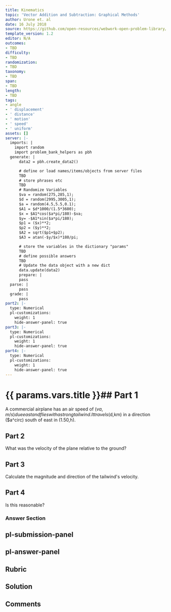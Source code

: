 ```yaml
---
title: Kinematics
topic: 'Vector Addition and Subtraction: Graphical Methods'
author: Urone et. al
date: 16 July 2018
source: https://github.com/open-resources/webwork-open-problem-library/tree/master/Contrib/BrockPhysics/College_Physics_Urone/3.Two_Dimensional_Kinematics/003-005_ADDITIONOFVELOCITIES/NU_U17-03-05-018.pg
template_version: 1.2
editor: N/A
outcomes:
- TBD
difficulty:
- TBD
randomization:
- TBD
taxonomy:
- TBD
span:
- TBD
length:
- TBD
tags:
- angle
- ' displacement'
- ' distance'
- ' motion'
- ' speed'
- ' uniform'
assets: []
server: |-
  imports: |
    import random
    import problem_bank_helpers as pbh
  generate: |
      data2 = pbh.create_data2()

      # define or load names/items/objects from server files
      TBD
      # store phrases etc
      TBD
      # Randomize Variables
      $va = random(275,285,1);
      $d = random(2995,3005,1);
      $a = random(4.5,5.5,0.1);
      $A1 = $d*1000/(1.5*3600);
      $x = $A1*cos($a*pi/180)-$va;
      $y= -$A1*sin($a*pi/180);
      $p1 = ($x)**2;
      $p2 = ($y)**2;
      $A2 = sqrt($p1+$p2);
      $A3 = atan(-$y/$x)*180/pi;

      # store the variables in the dictionary "params"
      TBD
      # define possible answers
      TBD
      # Update the data object with a new dict
      data.update(data2)
      prepare: |
      pass
  parse: |
      pass
  grade: |
      pass
part2: |-
  type: Numerical
  pl-customizations:
    weight: 1
    hide-answer-panel: true
part3: |-
  type: Numerical
  pl-customizations:
    weight: 1
    hide-answer-panel: true
part4: |-
  type: Numerical
  pl-customizations:
    weight: 1
    hide-answer-panel: true
---
```


# {{ params.vars.title }}## Part 1 
A commercial airplane has an air speed of ($va,m/s) due east and flies with a strong tailwind. It travels ($d,km) in a direction ($a^circ) south of east in (1.50,h). 
## Part 2 
What was the velocity of the plane relative to the ground? 
## Part 3 
Calculate the magnitude and direction of the tailwind's velocity. 
## Part 4 
Is this reasonable? 


### Answer Section 


## pl-submission-panel 


## pl-answer-panel 


## Rubric 


## Solution 


## Comments 



